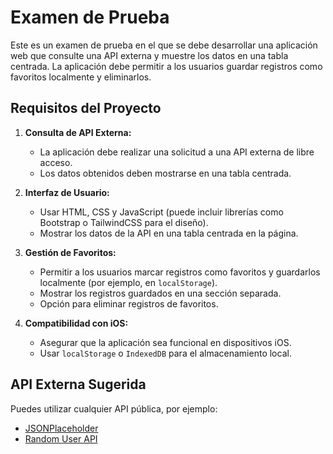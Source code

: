 # Examen de Prueba

Este es un examen de prueba en el que se debe desarrollar una aplicación web que consulte una API externa y muestre los datos en una tabla centrada. La aplicación debe permitir a los usuarios guardar registros como favoritos localmente y eliminarlos.

## Requisitos del Proyecto

1. **Consulta de API Externa:**
   - La aplicación debe realizar una solicitud a una API externa de libre acceso.
   - Los datos obtenidos deben mostrarse en una tabla centrada.

2. **Interfaz de Usuario:**
   - Usar HTML, CSS y JavaScript (puede incluir librerías como Bootstrap o TailwindCSS para el diseño).
   - Mostrar los datos de la API en una tabla centrada en la página.
   
3. **Gestión de Favoritos:**
   - Permitir a los usuarios marcar registros como favoritos y guardarlos localmente (por ejemplo, en `localStorage`).
   - Mostrar los registros guardados en una sección separada.
   - Opción para eliminar registros de favoritos.

4. **Compatibilidad con iOS:**
   - Asegurar que la aplicación sea funcional en dispositivos iOS.
   - Usar `localStorage` o `IndexedDB` para el almacenamiento local.


## API Externa Sugerida
Puedes utilizar cualquier API pública, por ejemplo:
- [JSONPlaceholder](https://jsonplaceholder.typicode.com/)
- [Random User API](https://randomuser.me/)
